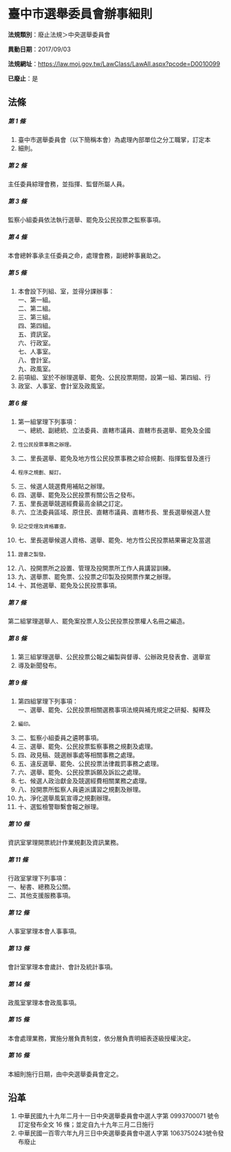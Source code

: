 # 臺中市選舉委員會辦事細則

**法規類別**：廢止法規＞中央選舉委員會

**異動日期**：2017/09/03  

**法規網址**：https://law.moj.gov.tw/LawClass/LawAll.aspx?pcode=D0010099

**已廢止**：是



## 法條
##### 第 1 條
1. 臺中市選舉委員會（以下簡稱本會）為處理內部單位之分工職掌，訂定本
1. 細則。

##### 第 2 條
主任委員綜理會務，並指揮、監督所屬人員。

##### 第 3 條
監察小組委員依法執行選舉、罷免及公民投票之監察事項。

##### 第 4 條
本會總幹事承主任委員之命，處理會務，副總幹事襄助之。

##### 第 5 條
1. 本會設下列組、室，並得分課辦事：  
一、第一組。  
二、第二組。  
三、第三組。  
四、第四組。  
五、資訊室。  
六、行政室。  
七、人事室。  
八、會計室。  
九、政風室。
1. 前項組、室於不辦理選舉、罷免、公民投票期間，設第一組、第四組、行
1. 政室、人事室、會計室及政風室。

##### 第 6 條
1. 第一組掌理下列事項：  
一、總統、副總統、立法委員、直轄市議員、直轄市長選舉、罷免及全國
1.     性公民投票事務之辦理。
1. 二、里長選舉、罷免及地方性公民投票事務之綜合規劃、指揮監督及進行
1.     程序之規劃、擬訂。
1. 三、候選人競選費用補貼之辦理。
1. 四、選舉、罷免及公民投票有關公告之發布。
1. 五、里長選舉競選經費最高金額之訂定。
1. 六、立法委員區域、原住民、直轄市議員、直轄市長、里長選舉候選人登
1.     記之受理及資格審查。
1. 七、里長選舉候選人資格、選舉、罷免、地方性公民投票結果審定及當選
1.     證書之製發。
1. 八、投開票所之設置、管理及投開票所工作人員講習訓練。
1. 九、選舉票、罷免票、公投票之印製及投開票作業之辦理。
1. 十、其他選舉、罷免及公民投票事項。

##### 第 7 條
第二組掌理選舉人、罷免案投票人及公民投票投票權人名冊之編造。

##### 第 8 條
1. 第三組掌理選舉、公民投票公報之編製與督導、公辦政見發表會、選舉宣
1. 導及新聞發布。

##### 第 9 條
1. 第四組掌理下列事項：  
一、選舉、罷免、公民投票相關選務事項法規與補充規定之研擬、擬釋及
1.     編印。
1. 二、監察小組委員之遴聘事項。
1. 三、選舉、罷免、公民投票監察事務之規劃及處理。
1. 四、政見稿、競選辦事處等相關事務之處理。
1. 五、違反選舉、罷免、公民投票法律裁罰事務之處理。
1. 六、選舉、罷免、公民投票訴願及訴訟之處理。
1. 七、候選人政治獻金及競選經費相關業務之處理。
1. 八、投開票所監察人員遴派講習之規劃及辦理。
1. 九、淨化選舉風氣宣導之規劃辦理。
1. 十、選監檢警聯繫會報之辦理。

##### 第 10 條
資訊室掌理開票統計作業規劃及資訊業務。

##### 第 11 條
行政室掌理下列事項：  
一、秘書、總務及公關。  
二、其他支援服務事項。

##### 第 12 條
人事室掌理本會人事事項。

##### 第 13 條
會計室掌理本會歲計、會計及統計事項。

##### 第 14 條
政風室掌理本會政風事項。

##### 第 15 條
本會處理業務，實施分層負責制度，依分層負責明細表逐級授權決定。

##### 第 16 條
本細則施行日期，由中央選舉委員會定之。

## 沿革
1. 中華民國九十九年二月十一日中央選舉委員會中選人字第 0993700071 號令訂定發布全文 16 條；並定自九十九年三月二日施行
1. 中華民國一百零六年九月三日中央選舉委員會中選人字第 1063750243號令發布廢止
